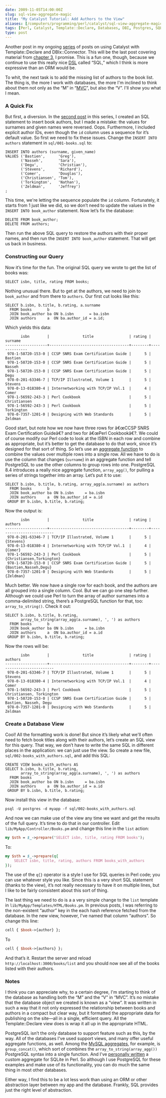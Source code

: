```yaml
--- 
date: 2009-11-05T14:00:00Z
slug: sql-view-aggregate-magic
title: "My Catalyst Tutorial: Add Authors to the View"
aliases: [/computers/programming/perl/catalyst/sql-view-aggregate-magic.html]
tags: [Perl, Catalyst, Template::Declare, Databases, DBI, Postgres, SQL]
type: post
---
```


Another post in my ongoing [series] of posts on using Catalyst with
Template::Declare and DBIx::Connector. This will be the last post covering
material from [chapter 3], I promise. This is a fun one, though, because we
continue to use this really nice [DSL] called “SQL,” which I think is more
expressive than an ORM would be.

To whit, the next task is to add the missing list of authors to the book list.
The thing is, the more I work with databases, the more I'm inclined to think
about them not only as the “M” in “[MVC]”, but also the “V”. I'll show you what
I mean.

### A Quick Fix

But first, a diversion. In the [second post] in this series, I created an SQL
statement to insert book authors, but I made a mistake: the values for surnames
and given names were reversed. Oops. Furthermore, I included explicit author
IDs, even though the `id` column uses a sequence for it’s default value. So
first we need to fix these issues. Change the `INSERT INTO authors` statement in
`sql/001-books.sql` to:

``` postgres
INSERT INTO authors (surname, given_name)
VALUES ('Bastien',      'Greg'),
       ('Nasseh',       'Sara'),
       ('Degu',         'Christian'),
       ('Stevens',      'Richard'),
       ('Comer',        'Douglas'),
       ('Christiansen', 'Tom'),
       ('Torkington',   'Nathan'),
       ('Zeldman',      'Jeffrey')
;
```

This time, we're letting the sequence populate the `id` column. Fortunately, it
starts from 1 just like we did, so we don’t need to update the values in the
`INSERT INTO book_author` statement. Now let’s fix the database:

``` postgres
DELETE FROM book_author;
DELETE FROM authors;
```

Then run the above SQL query to restore the authors with their proper names, and
then run the `INSERT INTO book_author` statement. That will get us back in
business.

### Constructing our Query

Now it’s time for the fun. The original SQL query we wrote to get the list of
books was:

``` postgres
SELECT isbn, title, rating FROM books;
```

Nothing unusual there. But to get at the authors, we need to join to
`book_author` and from there to `authors`. Our first cut looks like this:

``` postgres
SELECT b.isbn, b.title, b.rating, a.surname
  FROM books       b
  JOIN book_author ba ON b.isbn       = ba.isbn
  JOIN authors     a  ON ba.author_id = a.id;
```

Which yields this data:

           isbn        |               title                | rating |   surname    
    -------------------+------------------------------------+--------+--------------
     978-1-58720-153-0 | CCSP SNRS Exam Certification Guide |      5 | Bastien
     978-1-58720-153-0 | CCSP SNRS Exam Certification Guide |      5 | Nasseh
     978-1-58720-153-0 | CCSP SNRS Exam Certification Guide |      5 | Degu
     978-0-201-63346-7 | TCP/IP Illustrated, Volume 1       |      5 | Stevens
     978-0-13-018380-4 | Internetworking with TCP/IP Vol.1  |      4 | Comer
     978-1-56592-243-3 | Perl Cookbook                      |      5 | Christiansen
     978-1-56592-243-3 | Perl Cookbook                      |      5 | Torkington
     978-0-7357-1201-0 | Designing with Web Standards       |      5 | Zeldman

Good start, but note how we now have three rows for â€œCCSP SNRS Exam
Certification Guideâ€? and two for â€œPerl Cookbookâ€?. We could of course
modify our Perl code to look at the ISBN in each row and combine as appropriate,
but it’s better to get the database to do that work, since it’s designed for
that sort of thing. So let’s use an [aggregate function] to combine the values
over multiple rows into a single row. All we have to do is use the column that
changes (`surname`) in an aggregate function and tell PostgreSQL to use the
other columns to group rows into one. PostgreSQL 8.4 introduces a really nice
aggregate function, `array_agg()`, for pulling a series of strings together into
an array. Let’s put it to use:

``` postgres
SELECT b.isbn, b.title, b.rating, array_agg(a.surname) as authors
  FROM books       b
  JOIN book_author ba ON b.isbn     = ba.isbn
  JOIN authors     a  ON ba.author_id = a.id
 GROUP BY b.isbn, b.title, b.rating;
```

Now the output is:

           isbn        |               title                | rating |          authors         
    -------------------+------------------------------------+--------+--------------------------
     978-0-201-63346-7 | TCP/IP Illustrated, Volume 1       |      5 | {Stevens}
     978-0-13-018380-4 | Internetworking with TCP/IP Vol.1  |      4 | {Comer}
     978-1-56592-243-3 | Perl Cookbook                      |      5 | {Christiansen,Torkington}
     978-1-58720-153-0 | CCSP SNRS Exam Certification Guide |      5 | {Bastien,Nasseh,Degu}
     978-0-7357-1201-0 | Designing with Web Standards       |      5 | {Zeldman}

Much better. We now have a single row for each book, and the authors are all
grouped into a single column. Cool. But we can go one step further. Although we
could use Perl to turn the array of author surnames into a comma-delimited
string, there’s a PostgreSQL function for that, too: `array_to_string()`. Check
it out:

``` postgres
SELECT b.isbn, b.title, b.rating,
       array_to_string(array_agg(a.surname), ', ') as authors
  FROM books       b
  JOIN book_author ba ON b.isbn     = ba.isbn
  JOIN authors     a  ON ba.author_id = a.id
 GROUP BY b.isbn, b.title, b.rating;
```

Now the rows will be:

           isbn        |               title                | rating |          authors          
    -------------------+------------------------------------+--------+--------------------------
     978-0-201-63346-7 | TCP/IP Illustrated, Volume 1       |      5 | Stevens
     978-0-13-018380-4 | Internetworking with TCP/IP Vol.1  |      4 | Comer
     978-1-56592-243-3 | Perl Cookbook                      |      5 | Christiansen, Torkington
     978-1-58720-153-0 | CCSP SNRS Exam Certification Guide |      5 | Bastien, Nasseh, Degu
     978-0-7357-1201-0 | Designing with Web Standards       |      5 | Zeldman

### Create a Database View

Cool! All the formatting work is done! But since it’s likely what we'll often
need to fetch book titles along with their authors, let’s create an SQL view for
this query. That way, we don’t have to write the same SQL in different places in
the application: we can just use the view. So create a new file,
`sql/002-books_with_authors.sql`, and add this SQL:

``` postgres
CREATE VIEW books_with_authors AS
SELECT b.isbn, b.title, b.rating,
       array_to_string(array_agg(a.surname), ', ') as authors
  FROM books       b
  JOIN book_author ba ON b.isbn     = ba.isbn
  JOIN authors     a  ON ba.author_id = a.id
 GROUP BY b.isbn, b.title, b.rating;
```

Now install this view in the database:

    psql -U postgres -d myapp -f sql/002-books_with_authors.sql

And now we can make use of the view any time we want and get the results of the
full query. It’s time to do that in our controller. Edit
`lib/MyApp/Controller/Books.pm` and change this line in the `list` action:

``` perl
my $sth = $_->prepare('SELECT isbn, title, rating FROM books');
```

To:

``` perl
my $sth = $_->prepare(q{
    SELECT isbn, title, rating, authors FROM books_with_authors
});
```

The use of the `q{}` operator is a style I use for SQL queries in Perl code; you
can use whatever style you like. Since this is a very short SQL statement
(thanks to the view), it’s not really necessary to have it on multiple lines,
but I like to be fairly consistent about this sort of thing.

The last thing we need to do is a a very simple change to the `list` template in
`lib/MyApp/Templates/HTML/Books.pm`. In previous posts, I was referring to the
non-existent “author” key in the each hash reference fetched from the database.
In the new view, however, I've named that column “authors”. So change this line:

``` perl
cell { $book->{author} };
```

To

``` perl
cell { $book->{authors} };
```

And that’s it. Restart the server and reload `http://localhost:3000/books/list`
and you should now see all of the books listed with their authors.

### Notes

I think you can appreciate why, to a certain degree, I'm starting to think of
the database as handling both the “M” and the “V” in “MVC”. It’s no mistake that
the database object we created is known as a “view”. It was written in such a
way that it not only expressed the relationship between books and authors in a
compact but clear way, but it formatted the appropriate data for publishing on
the site—all in a single, efficient query. All the Template::Declare view does
is wrap it all up in the appropriate HTML.

PostgreSQL isn’t the only database to support feature such as this, by the way.
All of the databases I've used support views, and many offer useful aggregate
functions, as well. Among the [MySQL aggregates], for example, is
`group_concat()`, which sort of combines the `array_to_string(array_agg())`
PostgreSQL syntax into a single function. And I've [personally written] a custom
aggregate for SQLite in Perl. So although I use PostgreSQL for these examples
and make use of its functionality, you can do much the same thing in most other
databases.

Either way, I find this to be a lot less work than using an ORM or other
abstraction layer between my app and the database. Frankly, SQL provides just
the right level of abstraction.

  [series]: /tags/catalyst "Just a Theory: “Catalyst”"
  [chapter 3]: http://search.cpan.org/perldoc?Catalyst::Manual::Tutorial::03_MoreCatalystBasics
    "Catalyst Tutorial - Chapter 3: More Catalyst Application Development Basics"
  [DSL]: https://en.wikipedia.org/wiki/Domain-specific_language
    "Wikipedia: “Domain-Specific Language”"
  [MVC]: https://en.wikipedia.org/wiki/Model%E2%80%93view%E2%80%93controller
    "Wikipedia: “Model-view-controller”"
  [second post]: /computers/programming/perl/catalyst/tutorial-continued.html
  [aggregate function]: https://www.postgresql.org/docs/current/static/functions-aggregate.html
    "PostgreSQL Documentation: “Aggregate Functions”"
  [MySQL aggregates]: http://dev.mysql.com/doc/refman/5.0/en/group-by-functions.html
    "MySQL Documentation: “GROUP BY (Aggregate) Functions“"
  [personally written]: http://www.justatheory.com/computers/databases/sqlite/custom_perl_aggregates.html
    "Just a Theory: “Custom Aggregates in Perl”"
